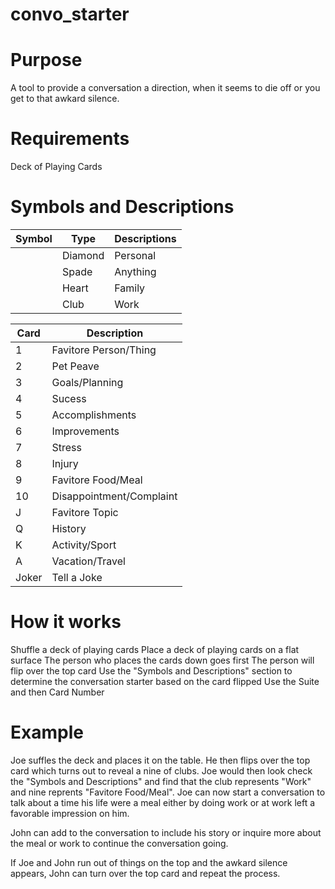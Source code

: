 # convo_starter

# Purpose
A tool to provide a conversation a direction, when it seems to die off or you get to that awkard silence. 

# Requirements
Deck of Playing Cards

# Symbols and Descriptions
| Symbol | Type | Descriptions |
| ------ | ---- | ----------- |
| | Diamond | Personal |
| | Spade | Anything |
| | Heart | Family |
| | Club | Work |


| Card | Description |
| ---- | ----------- |
| 1 | Favitore Person/Thing |
| 2 | Pet Peave |
| 3 | Goals/Planning |
| 4 | Sucess |
| 5 | Accomplishments |
| 6 | Improvements |
| 7 | Stress |
| 8 | Injury |
| 9 | Favitore Food/Meal |
| 10 | Disappointment/Complaint |
| J | Favitore Topic |
| Q | History |
| K | Activity/Sport |
| A | Vacation/Travel |
| Joker | Tell a Joke |

# How it works
Shuffle a deck of playing cards
Place a deck of playing cards on a flat surface
The person who places the cards down goes first
The person will flip over the top card
Use the "Symbols and Descriptions" section to determine the conversation starter based on the card flipped
Use the Suite and then Card Number

# Example
Joe suffles the deck and places it on the table. He then flips over the top card which turns out to reveal a nine of clubs. Joe would then look check the "Symbols and Descriptions" and find that the club represents "Work" and nine reprents "Favitore Food/Meal". Joe can now start a conversation to talk about a time his life were a meal either by doing work or at work left a favorable impression on him. 

John can add to the conversation to include his story or inquire more about the meal or work to continue the conversation going. 

If Joe and John run out of things on the top and the awkard silence appears, John can turn over the top card and repeat the process. 
